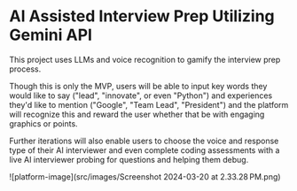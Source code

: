 # AI Assisted Interview Prep Utilizing Gemini API

This project uses LLMs and voice recognition to gamify the interview prep process. 

Though this is only the MVP, users will be able to input key words they would like to say ("lead", "innovate", or even "Python") and experiences they'd like to mention ("Google", "Team Lead", "President") and the platform will recognize this and reward the user whether that be with engaging graphics or points. 

Further iterations will also enable users to choose the voice and response type of their AI interviewer and even complete coding assessments with a live AI interviewer probing for questions and helping them debug. 

![platform-image](src/images/Screenshot 2024-03-20 at 2.33.28 PM.png)
